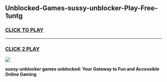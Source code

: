 
## Unblocked-Games-sussy-unblocker-Play-Free-1untg
<h3>
<a href="https://premium76.site?title=sussy-unblocker&ref=20M">CLICK TO PLAY</a></h3>
<hr>

<h3>
<a href="https://premium76.site?title=sussy-unblocker&ref=20M">CLICK 2 PLAY</a>
  
</h3>

<a href="https://premium76.site?title=sussy-unblocker&ref=19M"><img src="https://clearcache.store/games.png"></a>


**sussy-unblocker games unblocked: Your Gateway to Fun and Accessible Online Gaming**
